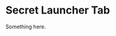 [title]: # (Secret Launcher Tab)
[tags]: # (XXX)
[priority]: # (4922)
# Secret Launcher Tab
Something here.

